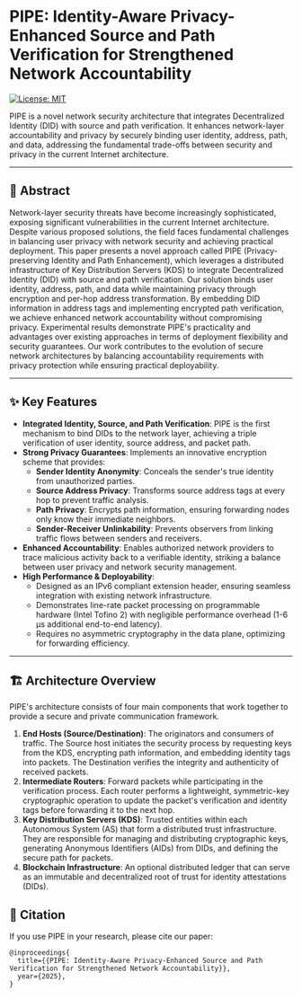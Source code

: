 # PIPE: Identity-Aware Privacy-Enhanced Source and Path Verification for Strengthened Network Accountability

[![License: MIT](https://img.shields.io/badge/License-MIT-yellow.svg)](https://opensource.org/licenses/MIT)

PIPE is a novel network security architecture that integrates Decentralized Identity (DID) with source and path verification. It enhances network-layer accountability and privacy by securely binding user identity, address, path, and data, addressing the fundamental trade-offs between security and privacy in the current Internet architecture.

---

## 📝 Abstract

Network-layer security threats have become increasingly sophisticated, exposing significant vulnerabilities in the current Internet architecture. Despite various proposed solutions, the field faces fundamental challenges in balancing user privacy with network security and achieving practical deployment. This paper presents a novel approach called PIPE (Privacy-preserving Identity and Path Enhancement), which leverages a distributed infrastructure of Key Distribution Servers (KDS) to integrate Decentralized Identity (DID) with source and path verification. Our solution binds user identity, address, path, and data while maintaining privacy through encryption and per-hop address transformation. By embedding DID information in address tags and implementing encrypted path verification, we achieve enhanced network accountability without compromising privacy. Experimental results demonstrate PIPE's practicality and advantages over existing approaches in terms of deployment flexibility and security guarantees. Our work contributes to the evolution of secure network architectures by balancing accountability requirements with privacy protection while ensuring practical deployability.

---

## ✨ Key Features

* **Integrated Identity, Source, and Path Verification**: PIPE is the first mechanism to bind DIDs to the network layer, achieving a triple verification of user identity, source address, and packet path.
* **Strong Privacy Guarantees**: Implements an innovative encryption scheme that provides:
    * **Sender Identity Anonymity**: Conceals the sender's true identity from unauthorized parties.
    * **Source Address Privacy**: Transforms source address tags at every hop to prevent traffic analysis.
    * **Path Privacy**: Encrypts path information, ensuring forwarding nodes only know their immediate neighbors.
    * **Sender-Receiver Unlinkability**: Prevents observers from linking traffic flows between senders and receivers.
* **Enhanced Accountability**: Enables authorized network providers to trace malicious activity back to a verifiable identity, striking a balance between user privacy and network security management.
* **High Performance & Deployability**:
    * Designed as an IPv6 compliant extension header, ensuring seamless integration with existing network infrastructure.
    * Demonstrates line-rate packet processing on programmable hardware (Intel Tofino 2) with negligible performance overhead (1-6 µs additional end-to-end latency).
    * Requires no asymmetric cryptography in the data plane, optimizing for forwarding efficiency.

---

## 🏗️ Architecture Overview

PIPE's architecture consists of four main components that work together to provide a secure and private communication framework.

1.  **End Hosts (Source/Destination)**: The originators and consumers of traffic. The Source host initiates the security process by requesting keys from the KDS, encrypting path information, and embedding identity tags into packets. The Destination verifies the integrity and authenticity of received packets.
2.  **Intermediate Routers**: Forward packets while participating in the verification process. Each router performs a lightweight, symmetric-key cryptographic operation to update the packet's verification and identity tags before forwarding it to the next hop.
3.  **Key Distribution Servers (KDS)**: Trusted entities within each Autonomous System (AS) that form a distributed trust infrastructure. They are responsible for managing and distributing cryptographic keys, generating Anonymous Identifiers (AIDs) from DIDs, and defining the secure path for packets.
4.  **Blockchain Infrastructure**: An optional distributed ledger that can serve as an immutable and decentralized root of trust for identity attestations (DIDs).

## 📜 Citation
If you use PIPE in your research, please cite our paper:

```
@inproceedings{
  title={{PIPE: Identity-Aware Privacy-Enhanced Source and Path Verification for Strengthened Network Accountability}},
  year={2025},
}
```